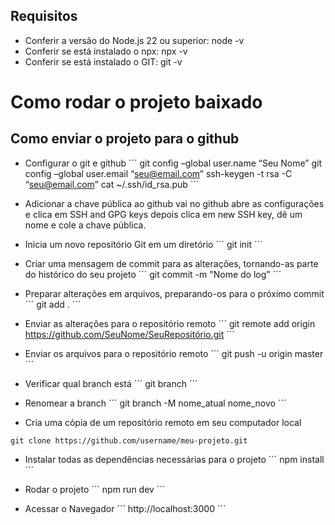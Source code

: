 ## Requisitos

* Conferir a versão do Node.js 22 ou superior: node -v
* Conferir se está instalado o npx: npx -v
* Conferir se está instalado o GIT: git -v

# Como rodar o projeto baixado

## Como enviar o projeto para o github

* Configurar o git e github
 ´´´
 git config –global user.name “Seu Nome”
 git config –global user.email “seu@email.com”
 ssh-keygen -t rsa -C “seu@email.com”
 cat ~/.ssh/id_rsa.pub
 ´´´
* Adicionar a chave pública ao github
vai no github abre as configurações e clica em SSH and GPG keys
depois clica em new SSH key, dê um nome e cole a chave pública.

* Inicia um novo repositório Git em um diretório
 ´´´
 git init
 ´´´

* Criar uma mensagem de commit para as alterações, tornando-as parte do histórico do seu projeto
 ´´´
 git commit -m "Nome do log"
 ´´´

* Preparar alterações em arquivos, preparando-os para o próximo commit
 ´´´
 git add .
 ´´´

* Enviar as alterações para o repositório remoto
 ´´´
 git remote add origin https://github.com/SeuNome/SeuRepositório.git
 ´´´

* Enviar os arquivos para o repositório remoto
 ´´´
 git push -u origin master
 ´´´

* Verificar qual branch está
 ´´´
 git branch
 ´´´

* Renomear a branch
 ´´´ 
 git branch -M nome_atual nome_novo
 ´´´

* Cria uma cópia de um repositório remoto em seu computador local
 ```
 git clone https://github.com/username/meu-projeto.git
 ```

* Instalar todas as dependências necessárias para o projeto
 ´´´
 npm install
 ´´´

* Rodar o projeto
 ´´´
 npm run dev
 ´´´

* Acessar o Navegador
 ´´´
 http://localhost:3000
 ´´´

